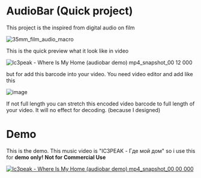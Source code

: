 # AudioBar (Quick project)
This project is the inspired from digital audio on film

![35mm_film_audio_macro](https://github.com/user-attachments/assets/748b47df-a8b8-418d-ac8a-82c9b5b81e2a)

This is the quick preview what it look like in video

![Ic3peak - Where Is My Home (audiobar demo) mp4_snapshot_00 12 000](https://github.com/user-attachments/assets/75357740-a4c3-437e-b209-289e21ddc1a7)

but for add this barcode into your video. You need video editor and add like this

![image](https://github.com/user-attachments/assets/4ca7cbb1-e3ca-4b9b-b9f5-5fb7e795d78b)

If not full length you can stretch this encoded video barcode to full length of your video. It will no effect for decoding. (because I designed)

# Demo
This is the demo. This music video is "IC3PEAK - Где мой дом" so i use this for **demo only!** **Not for Commercial Use**

[![Ic3peak - Where Is My Home (audiobar demo) mp4_snapshot_00 00 000](https://github.com/user-attachments/assets/cd03df88-0454-458c-8d7c-70553fd061ac)
](http://cdn.damp11113.xyz/media/video/Ic3peak%20-%20Where%20Is%20My%20Home%20(audiobar%20demo).mp4?player=1)
